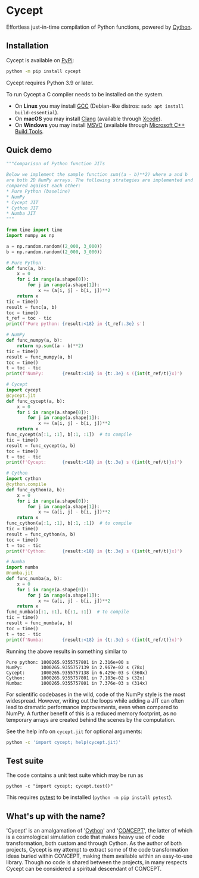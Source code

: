 # Cycept
Effortless just-in-time compilation of Python functions,
powered by [Cython](https://cython.org/).


## Installation
Cycept is available on [PyPi](https://pypi.org/project/cycept/):
```bash
python -m pip install cycept
```

Cycept requires Python 3.9 or later.

To run Cycept a C compiler needs to be installed on the system.

* On **Linux** you may install [GCC](https://gcc.gnu.org/)
  (Debian-like distros: `sudo apt install build-essential`).
* On **macOS** you may install [Clang](https://clang.llvm.org/)
  (available through [Xcode](https://developer.apple.com/xcode/)).
* On **Windows** you may install
  [MSVC](https://en.wikipedia.org/wiki/Microsoft_Visual_C%2B%2B)
  (available through
  [Microsoft C++ Build Tools](https://visualstudio.microsoft.com/visual-cpp-build-tools/).


## Quick demo
```python
"""Comparison of Python function JITs

Below we implement the sample function sum((a - b)**2) where a and b
are both 2D NumPy arrays. The following strategies are implemented and
compared against each other:
* Pure Python (baseline)
* NumPy
* Cycept JIT
* Cython JIT
* Numba JIT
"""

from time import time
import numpy as np

a = np.random.random((2_000, 3_000))
b = np.random.random((2_000, 3_000))

# Pure Python
def func(a, b):
    x = 0
    for i in range(a.shape[0]):
        for j in range(a.shape[1]):
            x += (a[i, j] - b[i, j])**2
    return x
tic = time()
result = func(a, b)
toc = time()
t_ref = toc - tic
print(f'Pure python: {result:<18} in {t_ref:.3e} s')

# NumPy
def func_numpy(a, b):
    return np.sum((a - b)**2)
tic = time()
result = func_numpy(a, b)
toc = time()
t = toc - tic
print(f'NumPy:       {result:<18} in {t:.3e} s ({int(t_ref/t)}x)')

# Cycept
import cycept
@cycept.jit
def func_cycept(a, b):
    x = 0
    for i in range(a.shape[0]):
        for j in range(a.shape[1]):
            x += (a[i, j] - b[i, j])**2
    return x
func_cycept(a[:1, :1], b[:1, :1])  # to compile
tic = time()
result = func_cycept(a, b)
toc = time()
t = toc - tic
print(f'Cycept:      {result:<18} in {t:.3e} s ({int(t_ref/t)}x)')

# Cython
import cython
@cython.compile
def func_cython(a, b):
    x = 0
    for i in range(a.shape[0]):
        for j in range(a.shape[1]):
            x += (a[i, j] - b[i, j])**2
    return x
func_cython(a[:1, :1], b[:1, :1])  # to compile
tic = time()
result = func_cython(a, b)
toc = time()
t = toc - tic
print(f'Cython:      {result:<18} in {t:.3e} s ({int(t_ref/t)}x)')

# Numba
import numba
@numba.jit
def func_numba(a, b):
    x = 0
    for i in range(a.shape[0]):
        for j in range(a.shape[1]):
            x += (a[i, j] - b[i, j])**2
    return x
func_numba(a[:1, :1], b[:1, :1])  # to compile
tic = time()
result = func_numba(a, b)
toc = time()
t = toc - tic
print(f'Numba:       {result:<18} in {t:.3e} s ({int(t_ref/t)}x)')
```

Running the above results in something similar to
```
Pure python: 1000265.9355757801 in 2.316e+00 s
NumPy:       1000265.9355757139 in 2.967e-02 s (78x)
Cycept:      1000265.9355757138 in 6.429e-03 s (360x)
Cython:      1000265.9355757801 in 7.103e-02 s (32x)
Numba:       1000265.9355757801 in 7.376e-03 s (314x)
```
For scientific codebases in the wild, code of the NumPy style is the
most widespread. However, writing out the loops while adding a JIT can
often lead to dramatic performance improvements, even when compared
to NumPy. A further benefit of this is a reduced memory footprint,
as no temporary arrays are created behind the scenes by the computation.

See the help info on `cycept.jit` for optional arguments:
```bash
python -c 'import cycept; help(cycept.jit)'
```


## Test suite
The code contains a unit test suite which may be run as
```
python -c "import cycept; cycept.test()"
```
This requires [pytest](https://docs.pytest.org/) to be installed
(`python -m pip install pytest`).


## What's up with the name?
'Cycept' is an amalgamation of '[Cython](https://cython.org/)' and
'[CO*N*CEPT](https://github.com/jmd-dk/concept)', the latter of which is a
cosmological simulation code that makes heavy use of code transformation,
both custom and through Cython. As the author of both projects, Cycept is my
attempt to extract some of the code transformation ideas buried within
CO*N*CEPT, making them available within an easy-to-use library.
Though no code is shared between the projects, in many respects Cycept
can be considered a spiritual descendant of CO*N*CEPT.

